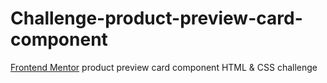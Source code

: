 # Challenge-product-preview-card-component
[Frontend Mentor](https://www.frontendmentor.io/) product preview card component HTML &amp; CSS challenge
